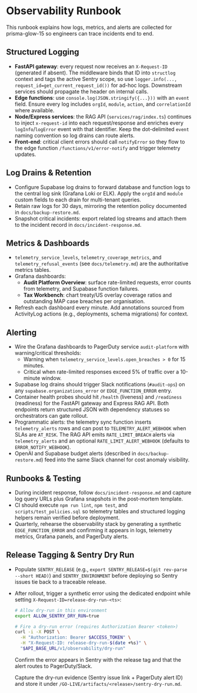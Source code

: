# Observability Runbook

This runbook explains how logs, metrics, and alerts are collected for
prisma-glow-15 so engineers can trace incidents end to end.

## Structured Logging
- **FastAPI gateway**: every request now receives an `X-Request-ID` (generated if
  absent). The middleware binds that ID into `structlog` context and tags the
  active Sentry scope, so use `logger.info(..., request_id=get_current_request_id())`
  for ad-hoc logs. Downstream services should propagate the header on internal
  calls.
- **Edge functions**: use `console.log(JSON.stringify({...}))` with an `event`
  field. Ensure every log includes `orgId`, `module`, `action`, and
  `correlationId` where available.
- **Node/Express services**: the RAG API (`services/rag/index.ts`) continues to
  inject `x-request-id` into each request/response and enriches every
  `logInfo`/`logError` event with that identifier. Keep the dot-delimited
  `event` naming convention so log drains can route alerts.
- **Front-end**: critical client errors should call `notifyError` so they flow to
  the edge function `/functions/v1/error-notify` and trigger telemetry updates.

## Log Drains & Retention
- Configure Supabase log drains to forward database and function logs to the
  central log sink (Grafana Loki or ELK). Apply the `orgId` and `module` custom
  fields to each drain for multi-tenant queries.
- Retain raw logs for 30 days, mirroring the retention policy documented in
  `docs/backup-restore.md`.
- Snapshot critical incidents: export related log streams and attach them to the
  incident record in `docs/incident-response.md`.

## Metrics & Dashboards
- `telemetry_service_levels`, `telemetry_coverage_metrics`, and
  `telemetry_refusal_events` (see `docs/telemetry.md`) are the authoritative
  metrics tables.
- Grafana dashboards:
  - **Audit Platform Overview**: surface rate-limited requests, error counts
    from telemetry, and Supabase function failures.
  - **Tax Workbench**: chart treaty/US overlay coverage ratios and outstanding
    MAP case breaches per organisation.
- Refresh each dashboard every minute. Add annotations sourced from
  ActivityLog actions (e.g., deployments, schema migrations) for context.

## Alerting
- Wire the Grafana dashboards to PagerDuty service `audit-platform` with
  warning/critical thresholds:
  - Warning when `telemetry_service_levels.open_breaches > 0` for 15 minutes.
  - Critical when rate-limited responses exceed 5% of traffic over a 10-minute
    window.
- Supabase log drains should trigger Slack notifications (`#audit-ops`) on any
  `supabase.organizations_error` or `EDGE_FUNCTION_ERROR` entry.
- Container health probes should hit `/health` (liveness) and `/readiness`
  (readiness) for the FastAPI gateway and Express RAG API. Both endpoints return
  structured JSON with dependency statuses so orchestrators can gate rollout.
- Programmatic alerts: the telemetry sync function inserts `telemetry_alerts`
  rows and can post to `TELEMETRY_ALERT_WEBHOOK` when SLAs are `AT_RISK`. The
  RAG API emits `RATE_LIMIT_BREACH` alerts via `telemetry_alerts` and an
  optional `RATE_LIMIT_ALERT_WEBHOOK` (defaults to `ERROR_NOTIFY_WEBHOOK`).
- OpenAI and Supabase budget alerts (described in `docs/backup-restore.md`) feed
  into the same Slack channel for cost anomaly visibility.

## Runbooks & Testing
- During incident response, follow `docs/incident-response.md` and capture log
  query URLs plus Grafana snapshots in the post-mortem template.
- CI should execute `npm run lint`, `npm test`, and `scripts/test_policies.sql`
  so telemetry tables and structured logging helpers remain verified before
  deployment.
- Quarterly, rehearse the observability stack by generating a synthetic
  `EDGE_FUNCTION_ERROR` and confirming it appears in logs, telemetry metrics,
  Grafana panels, and PagerDuty alerts.

## Release Tagging & Sentry Dry Run
- Populate `SENTRY_RELEASE` (e.g., `export SENTRY_RELEASE=$(git rev-parse --short HEAD)`) and
  `SENTRY_ENVIRONMENT` before deploying so Sentry issues tie back to a
  traceable release.
- After rollout, trigger a synthetic error using the dedicated endpoint while
  setting `X-Request-ID=release-dry-run-<ts>`:

  ```bash
  # Allow dry-run in this environment
  export ALLOW_SENTRY_DRY_RUN=true

  # Fire a dry-run error (requires Authorization Bearer <token>)
  curl -i -X POST \
    -H "Authorization: Bearer $ACCESS_TOKEN" \
    -H "X-Request-ID: release-dry-run-$(date +%s)" \
    "$API_BASE_URL/v1/observability/dry-run"
  ```

  Confirm the error appears in Sentry with the release tag and that the alert
  routes to PagerDuty/Slack.

  Capture the dry-run evidence (Sentry issue link + PagerDuty alert ID) and
  store it under `/GO-LIVE/artifacts/<release>/sentry-dry-run.md`.
